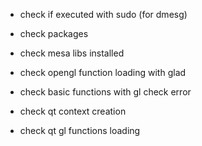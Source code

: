 - check if executed with sudo (for dmesg)

- check packages
- check mesa libs installed
- check opengl function loading with glad
- check basic functions with gl check error
- check qt context creation
- check qt gl functions loading